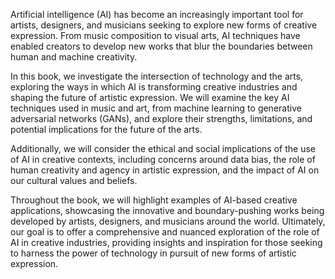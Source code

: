 
Artificial intelligence (AI) has become an increasingly important tool for artists, designers, and musicians seeking to explore new forms of creative expression. From music composition to visual arts, AI techniques have enabled creators to develop new works that blur the boundaries between human and machine creativity.

In this book, we investigate the intersection of technology and the arts, exploring the ways in which AI is transforming creative industries and shaping the future of artistic expression. We will examine the key AI techniques used in music and art, from machine learning to generative adversarial networks (GANs), and explore their strengths, limitations, and potential implications for the future of the arts.

Additionally, we will consider the ethical and social implications of the use of AI in creative contexts, including concerns around data bias, the role of human creativity and agency in artistic expression, and the impact of AI on our cultural values and beliefs.

Throughout the book, we will highlight examples of AI-based creative applications, showcasing the innovative and boundary-pushing works being developed by artists, designers, and musicians around the world. Ultimately, our goal is to offer a comprehensive and nuanced exploration of the role of AI in creative industries, providing insights and inspiration for those seeking to harness the power of technology in pursuit of new forms of artistic expression.
